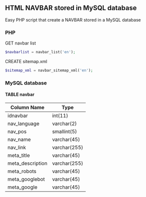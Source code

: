 ## HTML NAVBAR stored in MySQL database

Easy PHP script that create a NAVBAR stored in a MySQL database

### PHP
GET navbar list
```php
$navbarlist = navbar_list('en');
```

CREATE sitemap.xml
```php
$sitemap_xml = navbar_sitemap_xml('en');
```

### MySQL database
#### TABLE navbar
| Column Name      | Type         |
| ---------------- | ------------ |
| idnavbar         | int(11)      |
| nav_language     | varchar(2)   |
| nav_pos          | smallint(5)  |
| nav_name         | varchar(45)  |
| nav_link         | varchar(255) |
| meta_title       | varchar(45)  |
| meta_description | varchar(255) |
| meta_robots      | varchar(45)  |
| meta_googlebot   | varchar(45)  |
| meta_google      | varchar(45)  |
